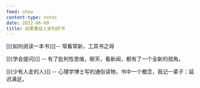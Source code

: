 ```yaml
---
feed: show
content-type: notes
date: 2022-06-09
title: 如果要给人安利好书
---
```


[[《如何阅读一本书》]]-- 常看常新，工具书之母

[[《学会提问》]] -- 有了批判性思维，聊天，看新闻，都有了一个全新的视角。

[[《少有人走的人》]] -- 心理学博士写的通俗读物，书中一个概念，我记一辈子：延迟满足。
